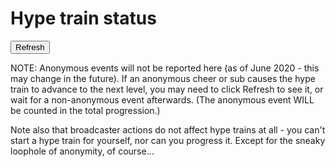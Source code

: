 # Hype train status

<div id=status></div>

<button type=button id=refresh>Refresh</button>

NOTE: Anonymous events will not be reported here (as of June 2020 - this may
change in the future). If an anonymous cheer or sub causes the hype train to
advance to the next level, you may need to click Refresh to see it, or wait
for a non-anonymous event afterwards. (The anonymous event WILL be counted in
the total progression.)

Note also that broadcaster actions do not affect hype trains at all - you can't
start a hype train for yourself, nor can you progress it. Except for the sneaky
loophole of anonymity, of course...

<style>
#countdown {
	font-size: 250%;
}
</style>

<script>window.channel = $$channel$$;</script>
<script>window.channelid = $$channelid$$;</script>
<script type=module src="/static/hypetrain.js"></script>
